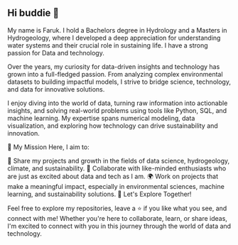 ## Hi buddie 👋
My name is Faruk. I hold a Bachelors degree in Hydrology and a Masters in Hydrogeology, where I developed a deep appreciation for understanding water systems and their crucial role in sustaining life. I have a strong passion for Data and technology. 

Over the years, my curiosity for data-driven insights and technology has grown into a full-fledged passion. From analyzing complex environmental datasets to building impactful models, I strive to bridge science, technology, and data for innovative solutions.

I enjoy diving into the world of data, turning raw information into actionable insights, and solving real-world problems using tools like Python, SQL, and machine learning. My expertise spans numerical modeling, data visualization, and exploring how technology can drive sustainability and innovation.

🌟 My Mission
Here, I aim to:

🌱 Share my projects and growth in the fields of data science, hydrogeology, climate, and sustainability.
💬 Collaborate with like-minded enthusiasts who are just as excited about data and tech as I am.
🌍 Work on projects that make a meaningful impact, especially in environmental sciences, machine learning, and sustainability solutions.
🚀 Let's Explore Together!

Feel free to explore my repositories, leave a ⭐️ if you like what you see, and connect with me! Whether you're here to collaborate, learn, or share ideas, I'm excited to connect with you in this journey through the world of data and technology.



<!--
**Alfaruuki/Alfaruuki** is a ✨ _special_ ✨ repository because its `README.md` (this file) appears on your GitHub profile.

Here are some ideas to get you started:

- 🔭 I’m currently working on ...
- 🌱 I’m currently learning ...
- 👯 I’m looking to collaborate on ...
- 🤔 I’m looking for help with ...
- 💬 Ask me about ...
- 📫 How to reach me: ...
- 😄 Pronouns: ...
- ⚡ Fun fact: ...
-->
